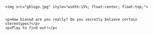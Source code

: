 <html>
  <html lang="en-US">
	<head>
    <link rel="stylesheet" type="text/css" href="GenderByUs.css">
    <title>GenderByUs</title>
</head>

  <body>

    <img src="gblogo.jpg" style="width:15%; float:center; float:top;">


    <p>How biased are you really? Do you secretly believe certain stereotypes?</p>
    <p>Play to find out!</p>






  </body>




</html>

